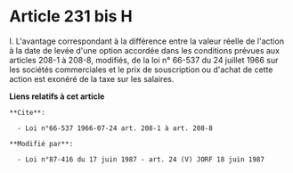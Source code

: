 # Article 231 bis H

I. L'avantage correspondant à la différence entre la valeur réelle de l'action à la date de levée d'une option accordée dans
les conditions prévues aux articles 208-1 à 208-8, modifiés, de la loi n° 66-537 du 24 juillet 1966 sur les sociétés
commerciales et le prix de souscription ou d'achat de cette action est exonéré de la taxe sur les salaires.

**Liens relatifs à cet article**

	**Cite**:

	  - Loi n°66-537 1966-07-24 art. 208-1 à art. 208-8

	**Modifié par**:

	  - Loi n°87-416 du 17 juin 1987 - art. 24 (V) JORF 18 juin 1987
